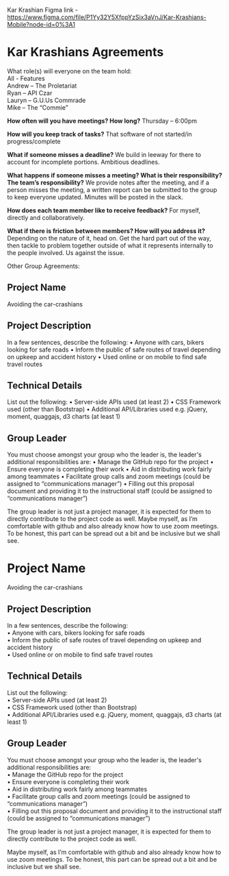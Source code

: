 Kar Krashian Figma link - https://www.figma.com/file/P1Yy32Y5XfppYzSix3aVnJ/Kar-Krashians-Mobile?node-id=0%3A1
# Kar Krashians Agreements

What role(s) will everyone on the team hold:  
All - Features  
Andrew – The Proletariat  
Ryan – API Czar  
Lauryn – G.U.Us Commrade  
Mike – The “Commie”  

**How often will you have meetings? How long?**
Thursday – 6:00pm

**How will you keep track of tasks?** 
That software of not started/in progress/complete

**What if someone misses a deadline?** 
We build in leeway for there to account for incomplete portions. Ambitious deadlines.

**What happens if someone misses a meeting?  What is their responsibility? The team’s responsibility?**
We provide notes after the meeting, and if a person misses the meeting, a written report can be submitted to the group to keep everyone updated. Minutes will be posted in the slack.

**How does each team member like to receive feedback?**
For myself, directly and collaboratively.

**What if there is friction between members?  How will you address it?** 
Depending on the nature of it, head on. Get the hard part out of the way, then tackle to problem together outside of what it represents internally to the people involved. Us against the issue.


Other Group Agreements:


## Project Name
Avoiding the car-crashians

## Project Description
In a few sentences, describe the following:
•	Anyone with cars, bikers looking for safe roads
•	Inform the public of safe routes of travel depending on upkeep and accident history
•	Used online or on mobile to find safe travel routes

## Technical Details
List out the following:
•	Server-side APIs used (at least 2)
•	CSS Framework used (other than Bootstrap)
•	Additional API/Libraries used e.g. jQuery, moment, quaggajs, d3 charts (at least 1)

## Group Leader
You must choose amongst your group who the leader is, the leader's additional responsibilities are:
•	Manage the GitHub repo for the project
•	Ensure everyone is completing their work
•	Aid in distributing work fairly among teammates
•	Facilitate group calls and zoom meetings (could be assigned to “communications manager”)
•	Filling out this proposal document and providing it to the instructional staff  (could be assigned to “communications manager”)

The group leader is not just a project manager, it is expected for them to directly contribute to the project code as well.
Maybe myself, as I’m comfortable with github and also already know how to use zoom meetings. To be honest, this part can be spread out a bit and be inclusive but we shall see.

# Project Name
Avoiding the car-crashians

## Project Description
In a few sentences, describe the following:  
•	Anyone with cars, bikers looking for safe roads  
•	Inform the public of safe routes of travel depending on upkeep and accident history  
•	Used online or on mobile to find safe travel routes  

## Technical Details
List out the following:  
•	Server-side APIs used (at least 2)  
•	CSS Framework used (other than Bootstrap)  
•	Additional API/Libraries used e.g. jQuery, moment, quaggajs, d3 charts (at least 1)  

## Group Leader
You must choose amongst your group who the leader is, the leader's additional responsibilities are:  
•	Manage the GitHub repo for the project  
•	Ensure everyone is completing their work  
•	Aid in distributing work fairly among teammates  
•	Facilitate group calls and zoom meetings (could be assigned to “communications manager”)  
•	Filling out this proposal document and providing it to the instructional staff  (could be assigned to “communications manager”)  

The group leader is not just a project manager, it is expected for them to directly contribute to the project code as well.  

Maybe myself, as I’m comfortable with github and also already know how to use zoom meetings. To be honest, this part can be spread out a bit and be inclusive but we shall see.  
